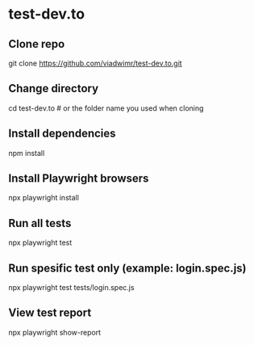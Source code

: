 # test-dev.to

## Clone repo
git clone https://github.com/viadwimr/test-dev.to.git

## Change directory
cd test-dev.to  # or the folder name you used when cloning

## Install dependencies
npm install

## Install Playwright browsers
npx playwright install

## Run all tests
npx playwright test

## Run spesific test only (example: login.spec.js)
npx playwright test tests/login.spec.js

## View test report
npx playwright show-report

